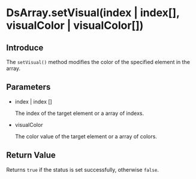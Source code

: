 # DsArray.setVisual(index | index[], visualColor | visualColor[])

## Introduce

The `setVisual()` method modifies the color of the specified element in the array.

## Parameters

- index | index []

  The index of the target element or a array of indexs.

- visualColor

  The color value of the target element or a array of colors.

## Return Value

Returns `true` if the status is set successfully, otherwise `false`.
